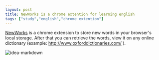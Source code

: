 ```yaml
---
layout: post
title: NewWorks is a chrome extention for learning english
tags: ["study","english","chrome extention"]
---
```


[NewWorks](https://github.com/nguyenhuuhuy/newwords#introduction) is a chrome extension to store new words in your browser's local storage. After that you can retrieve the words, view it on any online dictionary (example: http://www.oxforddictionaries.com/ ).

![idea-markdown](https://raw.githubusercontent.com/nguyenhuuhuy/newwords/master/docs/demo.gif)